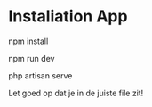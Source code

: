 # Instaliation App

npm install

npm run dev

php artisan serve


Let goed op dat je in de juiste file zit!
